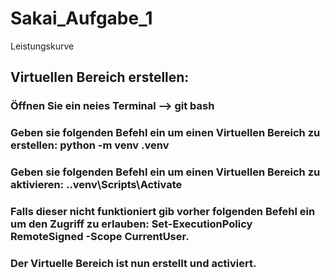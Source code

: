 # Sakai_Aufgabe_1
Leistungskurve
## Virtuellen Bereich erstellen: 
### Öffnen Sie ein neies Terminal --> git bash
### Geben sie folgenden Befehl ein um einen Virtuellen Bereich zu erstellen: python -m venv .venv
### Geben sie folgenden Befehl ein um einen Virtuellen Bereich zu aktivieren: .\.venv\Scripts\Activate
### Falls dieser nicht funktioniert gib vorher folgenden Befehl ein um den Zugriff zu erlauben: Set-ExecutionPolicy RemoteSigned -Scope CurrentUser.
### Der Virtuelle Bereich ist nun erstellt und activiert.